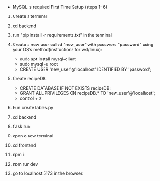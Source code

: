 
- MySQL is required
First Time Setup (steps 1- 6)
1. Create a terminal
2. cd backend
3. run "pip install -r requirements.txt" in the terminal

4. Create a new user called "new_user" with password "password" using your OS's method(instructions for wsl/linux):
    - sudo apt install mysql-client
    - sudo mysql -u root
    - CREATE USER 'new_user'@'localhost' IDENTIFIED BY 'password';

5. Create recipeDB:
    - CREATE DATABASE IF NOT EXISTS recipeDB;
    - GRANT ALL PRIVILEGES ON recipeDB.* TO 'new_user'@'localhost';
    - control + z

6. Run createTables.py
7. cd backend
8. flask run
9. open a new terminal
10. cd frontend
11. npm i
12. npm run dev
13. go to localhost:5173 in the browser.
